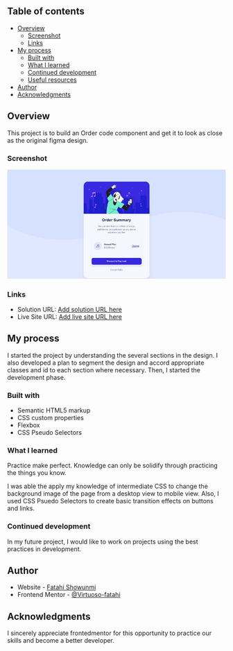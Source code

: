 ## Table of contents

- [Overview](#overview)
  - [Screenshot](#screenshot)
  - [Links](#links)
- [My process](#my-process)
  - [Built with](#built-with)
  - [What I learned](#what-i-learned)
  - [Continued development](#continued-development)
  - [Useful resources](#useful-resources)
- [Author](#author)
- [Acknowledgments](#acknowledgments)

## Overview

This project is to build an Order code component and get it to look as close as the original figma design.

### Screenshot

![](./images/order-code-component.jpg)

### Links

- Solution URL: [Add solution URL here](https://your-solution-url.com)
- Live Site URL: [Add live site URL here](https://your-live-site-url.com)

## My process

I started the project by understanding the several sections in the design. I also developed a plan to segment the design and accord appropriate classes and id to each section where necessary. Then, I started the development phase. 

### Built with

- Semantic HTML5 markup
- CSS custom properties
- Flexbox
- CSS Pseudo Selectors

### What I learned

Practice make perfect. Knowledge can only be solidify through practicing the things you know.

I was able the apply my knowledge of intermediate CSS to change the background image of the page from a desktop view to mobile view. Also, I used CSS Psuedo Selectors to create basic transition effects on buttons and links.

### Continued development

In my future project, I would like to work on projects using the best practices in development. 

## Author

- Website - [Fatahi Showunmi](https://dev.to/virtuosofatahi)
- Frontend Mentor - [@Virtuoso-fatahi](https://www.frontendmentor.io/profile/Virtuoso-fatahi)

## Acknowledgments

I sincerely appreciate frontedmentor for this opportunity to practice our skills and become a better developer.